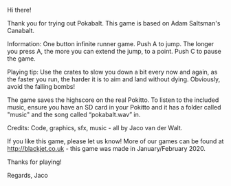 Hi there!

Thank you for trying out Pokabalt. This game is based on Adam Saltsman's Canabalt.

Information:
One button infinite runner game. Push A to jump. The longer you press A, the more you can extend the jump, to a point.
Push C to pause the game.

Playing tip:
Use the crates to slow you down a bit every now and again, as the faster you run, the harder it is to aim and land without dying. Obviously, avoid the falling bombs!

The game saves the highscore on the real Pokitto.
To listen to the included music, ensure you have an SD card in your Pokitto and it has a folder called "music" and the song called “pokabalt.wav” in.

Credits:
Code, graphics, sfx, music - all by Jaco van der Walt.

If you like this game, please let us know! More of our games can be found at http://blackjet.co.uk - this game was made in January/February 2020.

Thanks for playing!

Regards,
Jaco
